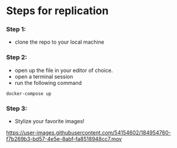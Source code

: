 # Steps for replication


### Step 1: 
- clone the repo to your local machine

### Step 2:
- open up the file in your editor of choice.
- open a terminal session
- run the following command

```
docker-compose up
```

### Step 3:
- Stylize your favorite images!


https://user-images.githubusercontent.com/54154602/184954760-f7b269b3-bd57-4e5e-8abf-fa8518948cc7.mov

